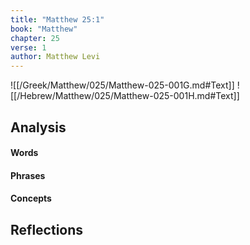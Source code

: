 ```yaml
---
title: "Matthew 25:1"
book: "Matthew"
chapter: 25
verse: 1
author: Matthew Levi
---
```

![[/Greek/Matthew/025/Matthew-025-001G.md#Text]]
![[/Hebrew/Matthew/025/Matthew-025-001H.md#Text]]

## Analysis

#### Words

#### Phrases

#### Concepts

## Reflections
